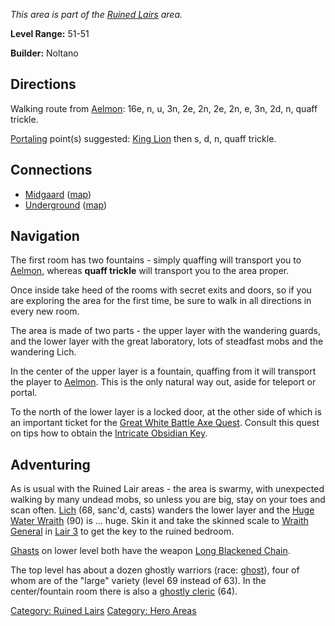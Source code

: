 *This area is part of the [Ruined
Lairs](:Category:_Ruined_Lairs "wikilink") area.*

**Level Range:** 51-51

**Builder:** Noltano

## Directions

Walking route from [Aelmon](Aelmon "wikilink"): 16e, n, u, 3n, 2e, 2n,
2e, 2n, e, 3n, 2d, n, quaff trickle.

[Portaling](Portal "wikilink") point(s) suggested: [King
Lion](King_Lion "wikilink") then s, d, n, quaff trickle.

## Connections

-   [Midgaard](:Category:Midgaard "wikilink")
    ([map](Midgaard_Map "wikilink"))
-   [Underground](:Category:Underground "wikilink")
    ([map](Underground_Map "wikilink"))

## Navigation

The first room has two fountains - simply quaffing will transport you to
[Aelmon](Aelmon "wikilink"), whereas **quaff trickle** will transport
you to the area proper.

Once inside take heed of the rooms with secret exits and doors, so if
you are exploring the area for the first time, be sure to walk in all
directions in every new room.

The area is made of two parts - the upper layer with the wandering
guards, and the lower layer with the great laboratory, lots of steadfast
mobs and the wandering Lich.

In the center of the upper layer is a fountain, quaffing from it will
transport the player to [Aelmon](Aelmon "wikilink"). This is the only
natural way out, aside for teleport or portal.

To the north of the lower layer is a locked door, at the other side of
which is an important ticket for the [Great White Battle Axe
Quest](Great_White_Battle_Axe_Quest "wikilink"). Consult this quest on
tips how to obtain the [Intricate Obsidian
Key](Intricate_Obsidian_Key "wikilink").

## Adventuring

As is usual with the Ruined Lair areas - the area is swarmy, with
unexpected walking by many undead mobs, so unless you are big, stay on
your toes and scan often. [Lich](Lich "wikilink") (68, sanc'd, casts)
wanders the lower layer and the [Huge Water
Wraith](Huge_Water_Wraith "wikilink") (90) is ... huge. Skin it and take
the skinned scale to [Wraith General](Wraith_General "wikilink") in
[Lair 3](:Category:Ruined_Lair_3_Of_5 "wikilink") to get the key to the
ruined bedroom.

[Ghasts](Ghasts "wikilink") on lower level both have the weapon [Long
Blackened Chain](Long_Blackened_Chain "wikilink").

The top level has about a dozen ghostly warriors (race:
[ghost](Ghosts "wikilink")), four of whom are of the "large" variety
(level 69 instead of 63). In the center/fountain room there is also a
[ghostly cleric](Ghostly_Cleric "wikilink") (64).

[Category: Ruined Lairs](Category:_Ruined_Lairs "wikilink") [Category:
Hero Areas](Category:_Hero_Areas "wikilink")
